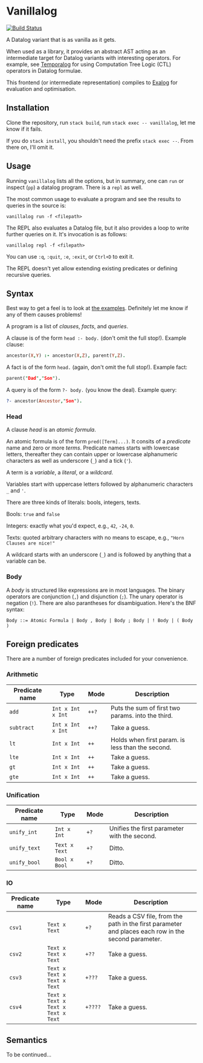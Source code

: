 # Vanillalog

[![Build Status](https://travis-ci.com/madgen/vanillalog.svg?branch=master)](https://travis-ci.com/madgen/vanillalog)

A Datalog variant that is as vanilla as it gets.

When used as a library, it provides an abstract AST acting as an intermediate target for Datalog variants with interesting operators. For example, see [Temporalog](https://github.com/madgen/temporalog) for using Computation Tree Logic (CTL) operators in Datalog formulae.

This frontend (or intermediate representation) compiles to [Exalog](https://github.com/madgen/exalog) for evaluation and optimisation.

## Installation

Clone the repository, run `stack build`, run `stack exec -- vanillalog`, let me know if it fails.

If you do `stack install`, you shouldn't need the prefix  `stack exec --`. From there on, I'll omit it.

## Usage

Running `vanillalog` lists all the options, but in summary, one can `run` or
inspect (`pp`) a datalog program. There is a `repl` as well.

The most common usage to evaluate a program and see the results to queries in
the source is:

```
vanillalog run -f <filepath>
```

The REPL also evaluates a Datalog file, but it also provides a loop to write
further queries on it. It's invocation is as follows:

```
vanillalog repl -f <filepath>
```

You can use `:q`, `:quit`, `:e`, `:exit`, or `Ctrl+D` to exit it.

The REPL doesn't yet allow extending existing predicates or defining recursive
queries.

## Syntax

Best way to get a feel is to look at [the examples](examples). Definitely let me know if any of them causes problems!

A program is a list of _clauses_, _facts_, and _queries_.

A clause is of the form `head :- body.` (don't omit the full stop!). Example clause:

```prolog
ancestor(X,Y) :- ancestor(X,Z), parent(Y,Z).
```

A fact is of the form `head.` (again, don't omit the full stop!). Example fact:

```prolog
parent("Dad","Son").
```

A query is of the form `?- body.` (you know the deal). Example query:

```prolog
?- ancestor(Ancestor,"Son").
```

### Head

A clause _head_ is an _atomic formula_.

An atomic formula is of the form `pred([Term]...)`. It consits of a _predicate_ name and zero or more _terms_. Predicate names starts with lowercase letters, thereafter they can contain upper or lowercase alphanumeric characters as well as underscore (`_`) and a tick (`'`).

A term is a _variable_, a _literal_, or a _wildcard_.

Variables start with uppercase letters followed by alphanumeric characters `_` and `'`.

There are three kinds of literals: bools, integers, texts.

Bools: `true` and `false`

Integers: exactly what you'd expect, e.g., `42`, `-24`, `0`.

Texts: quoted arbitrary characters with no means to escape, e.g., `"Horn Clauses are nice!"`

A wildcard starts with an underscore (`_`) and is followed by anything that a variable can be.

### Body

A _body_ is structured like expressions are in most languages. The binary operators are conjunction (`,`) and disjunction (`;`). The unary operator is negation (`!`). There are also parantheses for disambiguation. Here's the BNF syntax:

```
Body ::= Atomic Formula | Body , Body | Body ; Body | ! Body | ( Body )
```

## Foreign predicates

There are a number of foreign predicates included for your convenience.

### Arithmetic

|Predicate name|Type|Mode|Description|
|--------------|----|----|-----------|
|`add`| `Int x Int x Int`|`++?`|Puts the sum of first two params. into the third.|
|`subtract`| `Int x Int x Int`|`++?`|Take a guess.|
|`lt`| `Int x Int`|`++`|Holds when first param. is less than the second.|
|`lte`| `Int x Int`|`++`|Take a guess.|
|`gt`| `Int x Int`|`++`|Take a guess.|
|`gte`| `Int x Int`|`++`|Take a guess.|

### Unification

|Predicate name|Type|Mode|Description|
|--------------|----|----|-----------|
|`unify_int`| `Int x Int`|`+?`|Unifies the first parameter with the second.|
|`unify_text`| `Text x Text`|`+?`|Ditto.|
|`unify_bool`| `Bool x Bool`|`+?`|Ditto.|

### IO

|Predicate name|Type|Mode|Description|
|--------------|----|----|-----------|
|`csv1`| `Text x Text`|`+?`|Reads a CSV file, from the path in the first parameter and places each row in the second parameter.|
|`csv2`| `Text x Text x Text`|`+??`|Take a guess.|
|`csv3`| `Text x Text x Text x Text`|`+???`|Take a guess.|
|`csv4`| `Text x Text x Text x Text x Text`|`+????`|Take a guess.|

## Semantics

To be continued...

